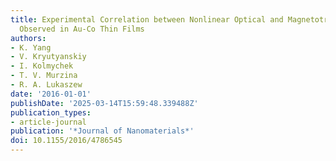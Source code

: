 ```yaml
---
title: Experimental Correlation between Nonlinear Optical and Magnetotransport Properties
  Observed in Au-Co Thin Films
authors:
- K. Yang
- V. Kryutyanskiy
- I. Kolmychek
- T. V. Murzina
- R. A. Lukaszew
date: '2016-01-01'
publishDate: '2025-03-14T15:59:48.339488Z'
publication_types:
- article-journal
publication: '*Journal of Nanomaterials*'
doi: 10.1155/2016/4786545
---
```

